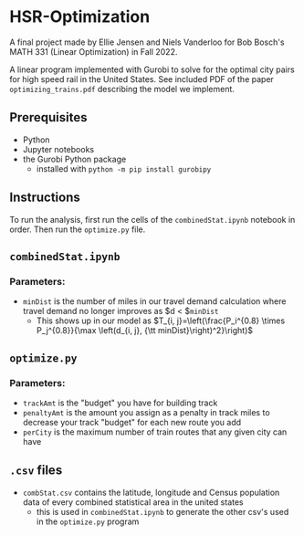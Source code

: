 # HSR-Optimization

A final project made by Ellie Jensen and Niels Vanderloo for Bob Bosch's MATH 331 (Linear Optimization) in Fall 2022.

A linear program implemented with Gurobi to solve for the optimal city pairs for high speed rail in the United States. See included PDF of the paper `optimizing_trains.pdf` describing the model we implement.

## Prerequisites

- Python
- Jupyter notebooks
- the Gurobi Python package 
	- installed with `python -m pip install gurobipy`

## Instructions

To run the analysis, first run the cells of the `combinedStat.ipynb` notebook in order. Then run the `optimize.py` file.

## `combinedStat.ipynb`

### Parameters: 
- `minDist` is the number of miles in our travel demand calculation where travel demand no longer improves as $d < $`minDist`
	 - This shows up in our model as $T_{i, j}=\left(\frac{P_i^{0.8} \times P_j^{0.8}}{\max \left(d_{i, j},  {\tt minDist}\right)^2}\right)$

## `optimize.py`

### Parameters: 
- `trackAmt` is the "budget" you have for building track
- `penaltyAmt` is the amount you assign as a penalty in track miles to decrease your track "budget" for each new route you add 
- `perCity` is the maximum number of train routes that any given city can have

## `.csv` files
- `combStat.csv` contains the latitude, longitude and Census population data of every combined statistical area in the united states
	- this is used in `combinedStat.ipynb` to generate the other csv's used in the `optimize.py` program
